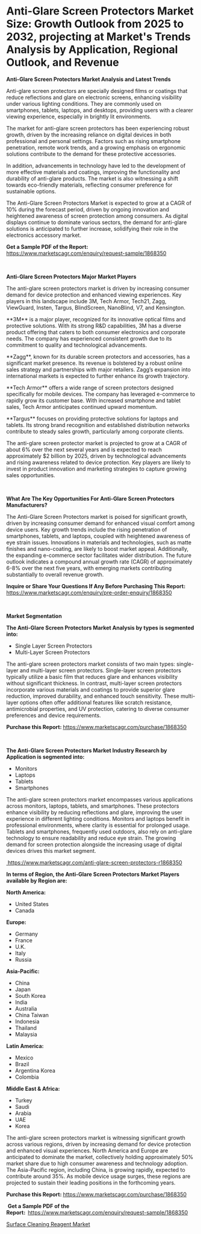 <p><h1>Anti-Glare Screen Protectors Market Size: Growth Outlook from 2025 to 2032, projecting at Market's Trends Analysis by Application, Regional Outlook, and Revenue</h1></p><p><strong>Anti-Glare Screen Protectors Market Analysis and Latest Trends</strong></p>
<p><p>Anti-glare screen protectors are specially designed films or coatings that reduce reflections and glare on electronic screens, enhancing visibility under various lighting conditions. They are commonly used on smartphones, tablets, laptops, and desktops, providing users with a clearer viewing experience, especially in brightly lit environments. </p><p>The market for anti-glare screen protectors has been experiencing robust growth, driven by the increasing reliance on digital devices in both professional and personal settings. Factors such as rising smartphone penetration, remote work trends, and a growing emphasis on ergonomic solutions contribute to the demand for these protective accessories.</p><p>In addition, advancements in technology have led to the development of more effective materials and coatings, improving the functionality and durability of anti-glare products. The market is also witnessing a shift towards eco-friendly materials, reflecting consumer preference for sustainable options.</p><p>The Anti-Glare Screen Protectors Market is expected to grow at a CAGR of 10% during the forecast period, driven by ongoing innovation and heightened awareness of screen protection among consumers. As digital displays continue to dominate various sectors, the demand for anti-glare solutions is anticipated to further increase, solidifying their role in the electronics accessory market.</p></p>
<p><strong>Get a Sample PDF of the Report:&nbsp;</strong> <a href="https://www.marketscagr.com/enquiry/request-sample/1868350?utm_campaign=3266&utm_medium=2&utm_source=Github&utm_content=ia&utm_term=05042025&utm_id=anti-glare-screen-protectors">https://www.marketscagr.com/enquiry/request-sample/1868350</a></p>
<p>&nbsp;</p>
<p><strong>Anti-Glare Screen Protectors Major Market Players</strong></p>
<p><p>The anti-glare screen protectors market is driven by increasing consumer demand for device protection and enhanced viewing experiences. Key players in this landscape include 3M, Tech Armor, Tech21, Zagg, ViewGuard, Insten, Targus, BlindScreen, NanoBlind, V7, and Kensington.</p><p>**3M** is a major player, recognized for its innovative optical films and protective solutions. With its strong R&D capabilities, 3M has a diverse product offering that caters to both consumer electronics and corporate needs. The company has experienced consistent growth due to its commitment to quality and technological advancements.</p><p>**Zagg**, known for its durable screen protectors and accessories, has a significant market presence. Its revenue is bolstered by a robust online sales strategy and partnerships with major retailers. Zagg’s expansion into international markets is expected to further enhance its growth trajectory.</p><p>**Tech Armor** offers a wide range of screen protectors designed specifically for mobile devices. The company has leveraged e-commerce to rapidly grow its customer base. With increased smartphone and tablet sales, Tech Armor anticipates continued upward momentum.</p><p>**Targus** focuses on providing protective solutions for laptops and tablets. Its strong brand recognition and established distribution networks contribute to steady sales growth, particularly among corporate clients.</p><p>The anti-glare screen protector market is projected to grow at a CAGR of about 6% over the next several years and is expected to reach approximately $2 billion by 2025, driven by technological advancements and rising awareness related to device protection. Key players are likely to invest in product innovation and marketing strategies to capture growing sales opportunities.</p></p>
<p>&nbsp;</p>
<p><strong>What Are The Key Opportunities For Anti-Glare Screen Protectors Manufacturers?</strong></p>
<p><p>The Anti-Glare Screen Protectors market is poised for significant growth, driven by increasing consumer demand for enhanced visual comfort among device users. Key growth trends include the rising penetration of smartphones, tablets, and laptops, coupled with heightened awareness of eye strain issues. Innovations in materials and technologies, such as matte finishes and nano-coating, are likely to boost market appeal. Additionally, the expanding e-commerce sector facilitates wider distribution. The future outlook indicates a compound annual growth rate (CAGR) of approximately 6-8% over the next five years, with emerging markets contributing substantially to overall revenue growth.</p></p>
<p><strong>Inquire or Share Your Questions If Any Before Purchasing This Report:</strong> <a href="https://www.marketscagr.com/enquiry/pre-order-enquiry/1868350?utm_campaign=3266&utm_medium=2&utm_source=Github&utm_content=ia&utm_term=05042025&utm_id=anti-glare-screen-protectors">https://www.marketscagr.com/enquiry/pre-order-enquiry/1868350</a></p>
<p>&nbsp;</p>
<p><strong>Market Segmentation</strong></p>
<p><strong>The Anti-Glare Screen Protectors Market Analysis by types is segmented into:</strong></p>
<p><ul><li>Single Layer Screen Protectors</li><li>Multi-Layer Screen Protectors</li></ul></p>
<p><p>The anti-glare screen protectors market consists of two main types: single-layer and multi-layer screen protectors. Single-layer screen protectors typically utilize a basic film that reduces glare and enhances visibility without significant thickness. In contrast, multi-layer screen protectors incorporate various materials and coatings to provide superior glare reduction, improved durability, and enhanced touch sensitivity. These multi-layer options often offer additional features like scratch resistance, antimicrobial properties, and UV protection, catering to diverse consumer preferences and device requirements.</p></p>
<p><strong>Purchase this Report:&nbsp;</strong><a href="https://www.marketscagr.com/purchase/1868350?utm_campaign=3266&utm_medium=2&utm_source=Github&utm_content=ia&utm_term=05042025&utm_id=anti-glare-screen-protectors">https://www.marketscagr.com/purchase/1868350</a></p>
<p>&nbsp;</p>
<p><strong>The Anti-Glare Screen Protectors Market Industry Research by Application is segmented into:</strong></p>
<p><ul><li>Monitors</li><li>Laptops</li><li>Tablets</li><li>Smartphones</li></ul></p>
<p><p>The anti-glare screen protectors market encompasses various applications across monitors, laptops, tablets, and smartphones. These protectors enhance visibility by reducing reflections and glare, improving the user experience in different lighting conditions. Monitors and laptops benefit in professional environments, where clarity is essential for prolonged usage. Tablets and smartphones, frequently used outdoors, also rely on anti-glare technology to ensure readability and reduce eye strain. The growing demand for screen protection alongside the increasing usage of digital devices drives this market segment.</p></p>
<p><a href="https://www.marketscagr.com/anti-glare-screen-protectors-r1868350?utm_campaign=3266&utm_medium=2&utm_source=Github&utm_content=ia&utm_term=05042025&utm_id=anti-glare-screen-protectors">&nbsp;https://www.marketscagr.com/anti-glare-screen-protectors-r1868350</a></p>
<p><strong>In terms of Region, the Anti-Glare Screen Protectors Market Players available by Region are:</strong></p>
<p>
    <p> <strong> North America: </strong>
        <ul>
            <li>United States</li>
            <li>Canada</li>
        </ul>
        </p> 
    <p> <strong> Europe: </strong>
        <ul>
            <li>Germany</li>
            <li>France</li>
            <li>U.K.</li>
            <li>Italy</li>
            <li>Russia</li>
        </ul>
        </p> 
    <p> <strong> Asia-Pacific: </strong>
        <ul>
            <li>China</li>
            <li>Japan</li>
            <li>South Korea</li>
            <li>India</li>
            <li>Australia</li>
            <li>China Taiwan</li>
            <li>Indonesia</li>
            <li>Thailand</li>
            <li>Malaysia</li>
        </ul>
        </p> 
    <p> <strong> Latin America: </strong>
        <ul>
            <li>Mexico</li>
            <li>Brazil</li>
            <li>Argentina Korea</li>
            <li>Colombia</li>
        </ul>
        </p> 
    <p> <strong> Middle East & Africa: </strong>
        <ul>
            <li>Turkey</li>
            <li>Saudi</li>
            <li>Arabia</li>
            <li>UAE</li>
            <li>Korea</li>
        </ul>
    </p>
    </p>
<p><p>The anti-glare screen protectors market is witnessing significant growth across various regions, driven by increasing demand for device protection and enhanced visual experiences. North America and Europe are anticipated to dominate the market, collectively holding approximately 50% market share due to high consumer awareness and technology adoption. The Asia-Pacific region, including China, is growing rapidly, expected to contribute around 35%. As mobile device usage surges, these regions are projected to sustain their leading positions in the forthcoming years.</p></p>
<p><strong>Purchase this Report: </strong><a href="https://www.marketscagr.com/purchase/1868350?utm_campaign=3266&utm_medium=2&utm_source=Github&utm_content=ia&utm_term=05042025&utm_id=anti-glare-screen-protectors">https://www.marketscagr.com/purchase/1868350</a></p>
<p>&nbsp;<strong>Get a Sample PDF of the Report:&nbsp;&nbsp;</strong><a href="https://www.marketscagr.com/enquiry/request-sample/1868350?utm_campaign=3266&utm_medium=2&utm_source=Github&utm_content=ia&utm_term=05042025&utm_id=anti-glare-screen-protectors">https://www.marketscagr.com/enquiry/request-sample/1868350</a></p>
<p><strong></strong></p>
<p><p><a href="https://github.com/shadnfamoza/Market-Research-Report-List-1/blob/main/surface-cleaning-reagent-market.md?utm_campaign=3266&utm_medium=2&utm_source=Github&utm_content=ia&utm_term=05042025&utm_id=anti-glare-screen-protectors">Surface Cleaning Reagent Market</a></p></p>